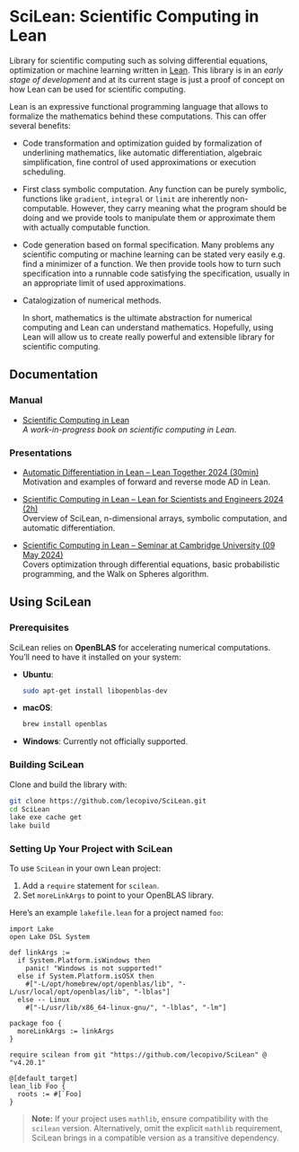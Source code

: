 # SciLean: Scientific Computing in Lean

  Library for scientific computing such as solving differential equations, optimization or machine learning written in [Lean](http://leanprover.github.io/). This library is in an *early stage of development* and at its current stage is just a proof of concept on how Lean can be used for scientific computing.

Lean is an expressive functional programming language that allows to formalize the mathematics behind these computations. This can offer several benefits:

- Code transformation and optimization guided by formalization of underlining mathematics, like automatic differentiation, algebraic simplification, fine control of used approximations or execution scheduling.
- First class symbolic computation. Any function can be purely symbolic, functions like `gradient`, `integral` or `limit` are inherently non-computable. However, they carry meaning what the program should be doing and we provide tools to manipulate them or approximate them with actually computable function.
- Code generation based on formal specification. Many problems any scientific computing or machine learning can be stated very easily e.g. find a minimizer of a function. We then provide tools how to turn such specification into a runnable code satisfying the specification, usually in an appropriate limit of used approximations.
- Catalogization of numerical methods.

  In short, mathematics is the ultimate abstraction for numerical computing and Lean can understand mathematics. Hopefully, using Lean will allow us to create really powerful and extensible library for scientific computing.


## Documentation

### Manual
- [Scientific Computing in Lean](https://lecopivo.github.io/scientific-computing-lean/)  
  _A work-in-progress book on scientific computing in Lean._

### Presentations
- [Automatic Differentiation in Lean – Lean Together 2024 (30min)](https://www.youtube.com/watch?v=Kjx5KvB8FL8)  
  Motivation and examples of forward and reverse mode AD in Lean.

- [Scientific Computing in Lean – Lean for Scientists and Engineers 2024 (2h)](https://www.youtube.com/watch?v=X1oEV5SsFJ8)  
  Overview of SciLean, n-dimensional arrays, symbolic computation, and automatic differentiation.

- [Scientific Computing in Lean – Seminar at Cambridge University (09 May 2024)](https://www.youtube.com/watch?v=O12SZqIwYCk)  
  Covers optimization through differential equations, basic probabilistic programming, and the Walk on Spheres algorithm.


## Using SciLean

### Prerequisites

SciLean relies on **OpenBLAS** for accelerating numerical computations.  
You’ll need to have it installed on your system:

- **Ubuntu**:
  ```bash
  sudo apt-get install libopenblas-dev
  ```
- **macOS**:
  ```bash
  brew install openblas
  ```
- **Windows**: Currently not officially supported.


### Building SciLean

Clone and build the library with:

```bash
git clone https://github.com/lecopivo/SciLean.git
cd SciLean
lake exe cache get
lake build
```


### Setting Up Your Project with SciLean

To use `SciLean` in your own Lean project:

1. Add a `require` statement for `scilean`.
2. Set `moreLinkArgs` to point to your OpenBLAS library.

Here’s an example `lakefile.lean` for a project named `foo`:

```lean
import Lake
open Lake DSL System

def linkArgs :=
  if System.Platform.isWindows then
    panic! "Windows is not supported!"
  else if System.Platform.isOSX then
    #["-L/opt/homebrew/opt/openblas/lib", "-L/usr/local/opt/openblas/lib", "-lblas"]
  else -- Linux
    #["-L/usr/lib/x86_64-linux-gnu/", "-lblas", "-lm"]

package foo {
  moreLinkArgs := linkArgs
}

require scilean from git "https://github.com/lecopivo/SciLean" @ "v4.20.1"

@[default_target]
lean_lib Foo {
  roots := #[`Foo]
}
```

> **Note:** If your project uses `mathlib`, ensure compatibility with the `scilean` version. Alternatively, omit the explicit `mathlib` requirement, SciLean brings in a compatible version as a transitive dependency.

